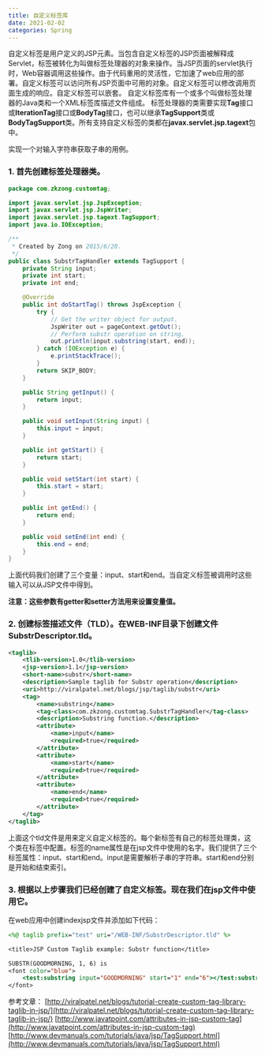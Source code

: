 ```yaml
---
title: 自定义标签库
date: 2021-02-02
categories: Spring
---
```


自定义标签是用户定义的JSP元素。当包含自定义标签的JSP页面被解释成Servlet，标签被转化为叫做标签处理器的对象来操作。当JSP页面的servlet执行时，Web容器调用这些操作。由于代码重用的灵活性，它加速了web应用的部署。自定义标签可以访问所有JSP页面中可用的对象。自定义标签可以修改调用页面生成的响应。自定义标签可以嵌套。
自定义标签库有一个或多个叫做标签处理器的Java类和一个XML标签库描述文件组成。
标签处理器的类需要实现**Tag**接口或**IterationTag**接口或**BodyTag**接口，也可以继承**TagSupport**类或**BodyTagSupport**类。所有支持自定义标签的类都在**javax.servlet.jsp.tagext**包中。

实现一个对输入字符串获取子串的用例。
### 1. 首先创建标签处理器类。
```java
package com.zkzong.customtag;

import javax.servlet.jsp.JspException;
import javax.servlet.jsp.JspWriter;
import javax.servlet.jsp.tagext.TagSupport;
import java.io.IOException;

/**
 * Created by Zong on 2015/6/20.
 */
public class SubstrTagHandler extends TagSupport {
    private String input;
    private int start;
    private int end;

    @Override
    public int doStartTag() throws JspException {
        try {
            // Get the writer object for output.
            JspWriter out = pageContext.getOut();
            // Perform substr operation on string.
            out.println(input.substring(start, end));
        } catch (IOException e) {
            e.printStackTrace();
        }
        return SKIP_BODY;
    }

    public String getInput() {
        return input;
    }

    public void setInput(String input) {
        this.input = input;
    }

    public int getStart() {
        return start;
    }

    public void setStart(int start) {
        this.start = start;
    }

    public int getEnd() {
        return end;
    }

    public void setEnd(int end) {
        this.end = end;
    }
}

```
上面代码我们创建了三个变量：input、start和end。当自定义标签被调用时这些输入可以从JSP文件中得到。

**注意：这些参数有getter和setter方法用来设置变量值。**

### 2. 创建标签描述文件（TLD）。在WEB-INF目录下创建文件SubstrDescriptor.tld。
```xml
<taglib>
    <tlib-version>1.0</tlib-version>
    <jsp-version>1.1</jsp-version>
    <short-name>substr</short-name>
    <description>Sample taglib for Substr operation</description>
    <uri>http://viralpatel.net/blogs/jsp/taglib/substr</uri>
    <tag>
        <name>substring</name>
        <tag-class>com.zkzong.customtag.SubstrTagHandler</tag-class>
        <description>Substring function.</description>
        <attribute>
            <name>input</name>
            <required>true</required>
        </attribute>
        <attribute>
            <name>start</name>
            <required>true</required>
        </attribute>
        <attribute>
            <name>end</name>
            <required>true</required>
        </attribute>
    </tag>
</taglib>
```
上面这个tld文件是用来定义自定义标签的。每个新标签有自己的标签处理类，这个类在标签中配置。标签的name属性是在jsp文件中使用的名字。我们提供了三个标签属性：input、start和end。input是需要解析子串的字符串。start和end分别是开始和结束索引。
### 3. 根据以上步骤我们已经创建了自定义标签。现在我们在jsp文件中使用它。
在web应用中创建indexjsp文件并添加如下代码：
```jsp
<%@ taglib prefix="test" uri="/WEB-INF/SubstrDescriptor.tld" %>

<title>JSP Custom Taglib example: Substr function</title>

SUBSTR(GOODMORNING, 1, 6) is
<font color="blue">
    <test:substring input="GOODMORNING" start="1" end="6"></test:substring>
</font>
```

参考文章：
[http://viralpatel.net/blogs/tutorial-create-custom-tag-library-taglib-in-jsp/](http://viralpatel.net/blogs/tutorial-create-custom-tag-library-taglib-in-jsp/)
[http://www.javatpoint.com/attributes-in-jsp-custom-tag](http://www.javatpoint.com/attributes-in-jsp-custom-tag)
[http://www.devmanuals.com/tutorials/java/jsp/TagSupport.html](http://www.devmanuals.com/tutorials/java/jsp/TagSupport.html)
